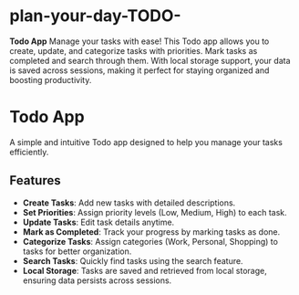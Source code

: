 # plan-your-day-TODO-
**Todo App**  Manage your tasks with ease! This Todo app allows you to create, update, and categorize tasks with priorities. Mark tasks as completed and search through them. With local storage support, your data is saved across sessions, making it perfect for staying organized and boosting productivity.
# Todo App

A simple and intuitive Todo app designed to help you manage your tasks efficiently. 

## Features

- **Create Tasks**: Add new tasks with detailed descriptions.
- **Set Priorities**: Assign priority levels (Low, Medium, High) to each task.
- **Update Tasks**: Edit task details anytime.
- **Mark as Completed**: Track your progress by marking tasks as done.
- **Categorize Tasks**: Assign categories (Work, Personal, Shopping) to tasks for better organization.
- **Search Tasks**: Quickly find tasks using the search feature.
- **Local Storage**: Tasks are saved and retrieved from local storage, ensuring data persists across sessions.


